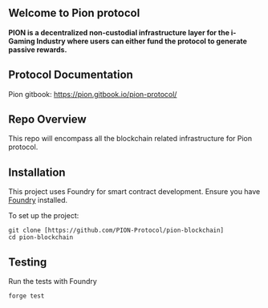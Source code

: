 ## Welcome to Pion protocol

**PION is a decentralized non-custodial infrastructure layer for the i-Gaming Industry where users can either fund the protocol to generate passive rewards.**

## Protocol Documentation

Pion gitbook: https://pion.gitbook.io/pion-protocol/

## Repo Overview

This repo will encompass all the blockchain related infrastructure for Pion protocol.

## Installation

This project uses Foundry for smart contract development. Ensure you have [Foundry](https://book.getfoundry.sh/) installed.

To set up the project:

```
git clone [https://github.com/PION-Protocol/pion-blockchain]
cd pion-blockchain
```

## Testing

Run the tests with Foundry

`forge test`
